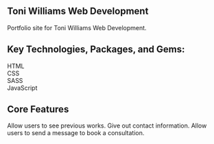 ## Toni Williams Web Development 

 Portfolio site for Toni Williams Web Development.

## Key Technologies, Packages, and Gems:

HTML<br>
CSS <br>
SASS <br>
JavaScript

## Core Features
Allow users to see previous works.
Give out contact information.
Allow users to send a message to book a consultation.
